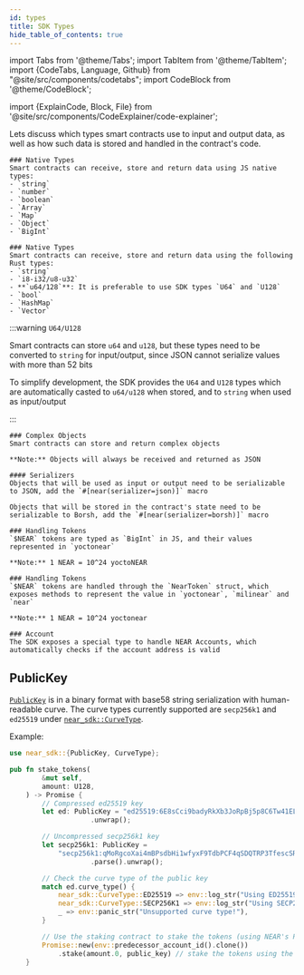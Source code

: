 ```yaml
---
id: types
title: SDK Types
hide_table_of_contents: true
---
```

import Tabs from '@theme/Tabs';
import TabItem from '@theme/TabItem';
import {CodeTabs, Language, Github} from "@site/src/components/codetabs";
import CodeBlock from '@theme/CodeBlock';

import {ExplainCode, Block, File} from '@site/src/components/CodeExplainer/code-explainer';

Lets discuss which types smart contracts use to input and output data, as well as how such data is stored and handled in the contract's code.

<ExplainCode languages="js,rust">

<Block highlights='{"js":"5,8,13"}' fname="hello-near">

    ### Native Types
    Smart contracts can receive, store and return data using JS native types:
    - `string`
    - `number`
    - `boolean`
    - `Array`
    - `Map`
    - `Object`
    - `BigInt`

</Block>

<Block highlights='{"rust":"6,13,22,27"}' fname="hello-near">

    ### Native Types
    Smart contracts can receive, store and return data using the following Rust types:
    - `string`
    - `i8-i32/u8-u32`
    - **`u64/128`**: It is preferable to use SDK types `U64` and `U128`
    - `bool`
    - `HashMap`
    - `Vector`

</Block>

<Block highlights='{"rust": "1,15,24,81"}' fname="auction" type='info'>

:::warning `U64/U128`

Smart contracts can store `u64` and `u128`, but these types need to be converted to `string` for input/output, since JSON cannot serialize values with more than 52 bits

To simplify development, the SDK provides the `U64` and `U128` types which are automatically casted to `u64/u128` when stored, and to `string` when used as input/output

:::

</Block>

<Block highlights='{"js":"3-6", "rust": "6-9"}' fname="auction">

    ### Complex Objects
    Smart contracts can store and return complex objects

    **Note:** Objects will always be received and returned as JSON

</Block>

<Block highlights='{"rust": "4"}' fname="auction">

    #### Serializers
    Objects that will be used as input or output need to be serializable to JSON, add the `#[near(serializer=json)]` macro

    Objects that will be stored in the contract's state need to be serializable to Borsh, add the `#[near(serializer=borsh)]` macro

</Block>

<Block highlights='{"js": "5,10,28"}' fname="auction">

    ### Handling Tokens
    `$NEAR` tokens are typed as `BigInt` in JS, and their values represented in `yoctonear`

    **Note:** 1 NEAR = 10^24 yoctoNEAR

</Block>

<Block highlights='{"rust": "8,28,45"}' fname="auction">

    ### Handling Tokens
    `$NEAR` tokens are handled through the `NearToken` struct, which exposes methods to represent the value in `yoctonear`, `milinear` and `near`

    **Note:** 1 NEAR = 10^24 yoctonear

</Block>

<Block highlights='{"js": "4,29", "rust": "7,46"}' fname="auction">

    ### Account
    The SDK exposes a special type to handle NEAR Accounts, which automatically checks if the account address is valid

</Block>

<File language="js" fname="hello-near"
    url="https://github.com/near-examples/hello-near-examples/blob/main/contract-ts/src/contract.ts"
    start="2" end="18" />

<File language="rust" fname="hello-near"
    url="https://github.com/near-examples/hello-near-examples/blob/main/contract-rs/src/lib.rs"
    start="2" end="32" />

<File language="js" fname="auction"
    url="https://github.com/near-examples/auctions-tutorial/blob/main/contract-ts/01-basic-auction/src/contract.ts"
    start="2" end="61" />

<File language="rust" fname="auction"
    url="https://github.com/near-examples/auctions-tutorial/blob/main/contract-rs/01-basic-auction/src/lib.rs"
    start="2" end="84" />

</ExplainCode>


## PublicKey

[`PublicKey`](https://docs.rs/near-sdk/latest/near_sdk/struct.PublicKey.html) is in a binary format with base58 string serialization with human-readable curve.
The curve types currently supported are `secp256k1` and `ed25519` under [`near_sdk::CurveType`](https://docs.rs/near-sdk/latest/near_sdk/struct.PublicKey.html).

Example:
```rust
use near_sdk::{PublicKey, CurveType};

pub fn stake_tokens(
        &mut self,
        amount: U128,
    ) -> Promise {
        // Compressed ed25519 key
        let ed: PublicKey = "ed25519:6E8sCci9badyRkXb3JoRpBj5p8C6Tw41ELDZoiihKEtp".parse()
                    .unwrap();

        // Uncompressed secp256k1 key
        let secp256k1: PublicKey =   
            "secp256k1:qMoRgcoXai4mBPsdbHi1wfyxF9TdbPCF4qSDQTRP3TfescSRoUdSx6nmeQoN3aiwGzwMyGXAb1gUjBTv5AY8DXj"
                    .parse().unwrap();

        // Check the curve type of the public key
        match ed.curve_type() {
            near_sdk::CurveType::ED25519 => env::log_str("Using ED25519 curve."),
            near_sdk::CurveType::SECP256K1 => env::log_str("Using SECP256K1 curve."),
            _ => env::panic_str("Unsupported curve type!"),
        }

        // Use the staking contract to stake the tokens (using NEAR's PromiseAction::Stake)
        Promise::new(env::predecessor_account_id().clone())
            .stake(amount.0, public_key) // stake the tokens using the public key for verification
    }
```
